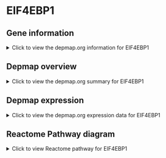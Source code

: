 <h1>EIF4EBP1</h1>

<h2>Gene information</h2>
<details>
  <summary>Click to view the depmap.org information for EIF4EBP1</summary>
  <iframe src="https://depmap.org/portal/gene/EIF4EBP1?tab=about" style="border:none;width:100%;height:800px"></iframe>
</details>

<h2>Depmap overview</h2>
<details>
  <summary>Click to view the depmap.org summary for EIF4EBP1</summary>
  <iframe src="https://depmap.org/portal/gene/EIF4EBP1?tab=overview" style="border:none;width:100%;height:800px"></iframe>
</details>

<h2>Depmap expression</h2>
<details>
  <summary>Click to view the depmap.org expression data for EIF4EBP1</summary>
  <iframe src="https://depmap.org/portal/gene/EIF4EBP1?tab=characterization" style="border:none;width:100%;height:800px"></iframe>
</details>



<h2>Reactome Pathway diagram</h2>
<details>
  <summary>Click to view Reactome pathway for EIF4EBP1</summary>
  <p>Activation of the mRNA upon binding of the cap-binding complex and eIFs, and subsequent binding to 43S</p>
  <iframe src="https://reactome.org/PathwayBrowser/#/R-HSA-72662" style="border:none;width:100%;height:800px"></iframe>
</details>



